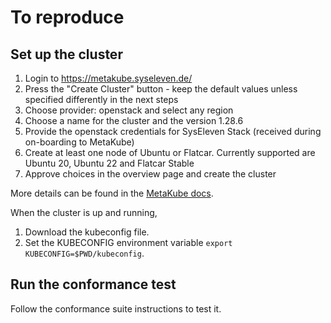 # To reproduce

## Set up the cluster

1. Login to https://metakube.syseleven.de/
2. Press the "Create Cluster" button - keep the default values unless specified differently in the next steps
3. Choose provider: openstack and select any region
4. Choose a name for the cluster and the version 1.28.6
5. Provide the openstack credentials for SysEleven Stack (received during on-boarding to MetaKube)
6. Create at least one node of Ubuntu or Flatcar. Currently supported are Ubuntu 20, Ubuntu 22 and Flatcar Stable
7. Approve choices in the overview page and create the cluster

More details can be found in the [MetaKube docs](https://docs.syseleven.de/metakube/de/tutorials/create-a-cluster).

When the cluster is up and running,

1. Download the kubeconfig file.  
2. Set the KUBECONFIG environment variable `export KUBECONFIG=$PWD/kubeconfig`.

## Run the conformance test

Follow the conformance suite instructions to test it.
